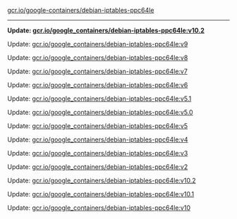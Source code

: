 [gcr.io/google-containers/debian-iptables-ppc64le](https://hub.docker.com/r/cruse/debian-iptables-ppc64le/tags/) 

----
**Update: [gcr.io/google_containers/debian-iptables-ppc64le:v10.2](https://hub.docker.com/r/cruse/debian-iptables-ppc64le/tags/)**

Update: [gcr.io/google_containers/debian-iptables-ppc64le:v9](https://hub.docker.com/r/cruse/debian-iptables-ppc64le/tags/)

Update: [gcr.io/google_containers/debian-iptables-ppc64le:v8](https://hub.docker.com/r/cruse/debian-iptables-ppc64le/tags/)

Update: [gcr.io/google_containers/debian-iptables-ppc64le:v7](https://hub.docker.com/r/cruse/debian-iptables-ppc64le/tags/)

Update: [gcr.io/google_containers/debian-iptables-ppc64le:v6](https://hub.docker.com/r/cruse/debian-iptables-ppc64le/tags/)

Update: [gcr.io/google_containers/debian-iptables-ppc64le:v5.1](https://hub.docker.com/r/cruse/debian-iptables-ppc64le/tags/)

Update: [gcr.io/google_containers/debian-iptables-ppc64le:v5.0](https://hub.docker.com/r/cruse/debian-iptables-ppc64le/tags/)

Update: [gcr.io/google_containers/debian-iptables-ppc64le:v5](https://hub.docker.com/r/cruse/debian-iptables-ppc64le/tags/)

Update: [gcr.io/google_containers/debian-iptables-ppc64le:v4](https://hub.docker.com/r/cruse/debian-iptables-ppc64le/tags/)

Update: [gcr.io/google_containers/debian-iptables-ppc64le:v3](https://hub.docker.com/r/cruse/debian-iptables-ppc64le/tags/)

Update: [gcr.io/google_containers/debian-iptables-ppc64le:v2](https://hub.docker.com/r/cruse/debian-iptables-ppc64le/tags/)

Update: [gcr.io/google_containers/debian-iptables-ppc64le:v10.2](https://hub.docker.com/r/cruse/debian-iptables-ppc64le/tags/)

Update: [gcr.io/google_containers/debian-iptables-ppc64le:v10.1](https://hub.docker.com/r/cruse/debian-iptables-ppc64le/tags/)

Update: [gcr.io/google_containers/debian-iptables-ppc64le:v10](https://hub.docker.com/r/cruse/debian-iptables-ppc64le/tags/)


